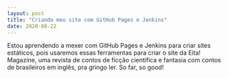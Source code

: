 ```yaml
---
layout: post
title: "Criando meu site com GitHub Pages e Jenkins"
date: 2020-08-22
---
```


Estou aprendendo a mexer com GitHub Pages e Jenkins para criar sites estáticos, pois usaremos essas ferramentas para criar o site da Eita! Magazine, uma revista de contos de ficção científica e fantasia com contos de brasileiros em inglês, pra gringo ler. So far, so good!
